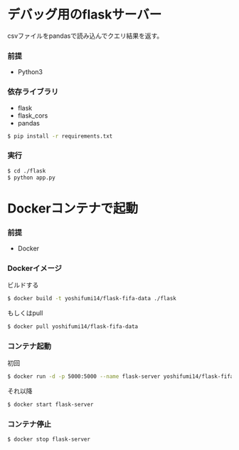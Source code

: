 
# デバッグ用のflaskサーバー
csvファイルをpandasで読み込んでクエリ結果を返す。

### 前提
- Python3

### 依存ライブラリ
- flask
- flask_cors
- pandas

```sh
$ pip install -r requirements.txt
```

### 実行
```sh
$ cd ./flask
$ python app.py
```

# Dockerコンテナで起動

### 前提
- Docker
  
### Dockerイメージ

ビルドする
```sh
$ docker build -t yoshifumi14/flask-fifa-data ./flask
```
もしくはpull
```sh
$ docker pull yoshifumi14/flask-fifa-data
```

### コンテナ起動

初回
```sh
$ docker run -d -p 5000:5000 --name flask-server yoshifumi14/flask-fifa-data
```
それ以降
```sh
$ docker start flask-server
```

### コンテナ停止

```sh
$ docker stop flask-server
```